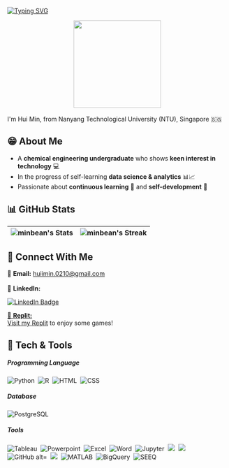 
[![Typing SVG](https://readme-typing-svg.herokuapp.com?font=Ubuntu&pause=1000&color=037DF9FF&width=435&lines=Hello+there!+%F0%9F%98%8A%F0%9F%91%8B)](https://git.io/typing-svg)

<div id="header" align="center">
  <img src="https://media.giphy.com/media/RkX2zcpO79EAf82ESl/giphy.gif" width="200"/>
</div>
<br>
I'm Hui Min, from Nanyang Technological University (NTU), Singapore 🇸🇬

## 😁 About Me 

- A **chemical engineering undergraduate** who shows **keen interest in technology** 💻
- In the progress of self-learning **data science & analytics** 📊📈
- Passionate about **continuous learning** 💫 and **self-development** 🌱

## 📊 GitHub Stats 
| ![minbean's Stats](https://github-readme-stats.vercel.app/api?username=minbean&theme=dark&show_icons=true&hide_border=true&count_private=true) | ![minbean's Streak](https://github-readme-streak-stats.herokuapp.com/?user=minbean&theme=dark&hide_border=true)|
| ----------------------------------------------------------------------- | ----------------------------------------------------------------------- |

## 👥 Connect With Me 
📩 **Email:** huiimin.0210@gmail.com <br>
<br>
💼 **LinkedIn:** 
<div id="badges">
  <a href="https://www.linkedin.com/in/hhuimin/">
  <img src="https://img.shields.io/badge/LinkedIn-blue?style=for-the-badge&logo=linkedin&logoColor=white" alt="LinkedIn Badge"/>
</div>
<img src="https://komarev.com/ghpvc/?username=minbean&style=flat-square&color=blue" alt=""/>
    
👾 **Replit:** <br>
Visit my [Replit](https://replit.com/@minbean?path=&tab=repls) to enjoy some games!

## 🔧 Tech & Tools 
##### Programming Language
<div>
  <img src="https://img.shields.io/badge/Python-4584b6?style=for-the-badge&logo=python&logoColor=ffde57" title="Python" alt="Python" />&nbsp;
  <img src="https://img.shields.io/badge/R-165CAA?style=for-the-badge&logo=R&logoColor=white" title="R" alt="R" />&nbsp;
  <img src ="https://img.shields.io/badge/HTML5-E34F26?style=for-the-badge&logo=html5&logoColor=white" title="HTML" alt="HTML" />&nbsp;
  <img src = "https://img.shields.io/badge/CSS3-1572B6?style=for-the-badge&logo=css3&logoColor=white" title="CSS" alt"CSS" />&nbsp;
</div>

##### Database
<div>
  <img src="https://img.shields.io/badge/PostgreSQL-316192?style=for-the-badge&logo=postgresql&logoColor=white" title="PostgreSQL" alt="PostgreSQL"/>&nbsp;
</div>

##### Tools
<div>
  <img src="https://img.shields.io/badge/Tableau-E97627?style=for-the-badge&logo=Tableau&logoColor=white" title="Tableau" alt="Tableau" />&nbsp;
  <img src="https://img.shields.io/badge/Microsoft_PowerPoint-d04423?style=for-the-badge&logo=microsoft-powerpoint&logoColor=white" title="Powerpoint" alt="Powerpoint"/>&nbsp;
  <img src="https://img.shields.io/badge/Microsoft_Excel-1d6f42?style=for-the-badge&logo=microsoft-excel&logoColor=white" title="Excel" alt="Excel"/>&nbsp;
  <img src="https://img.shields.io/badge/Microsoft_Word-2B579A?style=for-the-badge&logo=microsoft-word&logoColor=white" title="Word" alt="Word"/>&nbsp;
  <img src="https://img.shields.io/badge/Jupyter-F37626.svg?&style=for-the-badge&logo=Jupyter&logoColor=white" title="Jupyter" alt="Jupyter"/>&nbsp;
  <img src="https://img.shields.io/badge/Figma-F24E1E?style=for-the-badge&logo=figma&logoColor=white"/>&nbsp
  <img src="https://img.shields.io/badge/Miro-F7C922?style=for-the-badge&logo=Miro&logoColor=050036"/>&nbsp
  <img src="https://img.shields.io/badge/GitHub-100000?style=for-the-badge&logo=github&logoColor=white" title="GitHub alt="GitHub"/>&nbsp;
  <img src="https://img.shields.io/badge/Wordpress-21759B?style=for-the-badge&logo=wordpress&logoColor=white"/>&nbsp
  <img src="https://img.shields.io/badge/MATLAB-49c3c3?style=for-the-badge&logo=Matlab&logoColor=white" title="MATLAB" alt="MATLAB"/>&nbsp;
  <img src="https://img.shields.io/badge/Google_BigQuery-4285F4?style=for-the-badge&logo=google-bigquery&logoColor=white" title="BigQuery" alt="BigQuery"/>&nbsp;
  <img src="https://img.shields.io/badge/SEEQ-000080?style=for-the-badge&logo=SEEQ&logoColor=white" title="SEEQ" alt="SEEQ"/>&nbsp;
</div>

